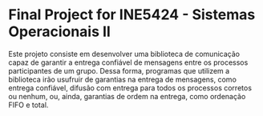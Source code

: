 # Final Project for INE5424 - Sistemas Operacionais II

Este projeto consiste em desenvolver uma biblioteca de comunicação capaz de garantir a
entrega confiável de mensagens entre os processos participantes de um grupo. Dessa
forma, programas que utilizem a biblioteca irão usufruir de garantias na entrega de
mensagens, como entrega confiável, difusão com entrega para todos os processos corretos
ou nenhum, ou, ainda, garantias de ordem na entrega, como ordenação FIFO e total.